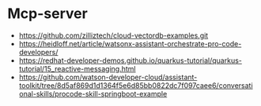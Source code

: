 # Mcp-server

- https://github.com/zilliztech/cloud-vectordb-examples.git
- https://heidloff.net/article/watsonx-assistant-orchestrate-pro-code-developers/
- https://redhat-developer-demos.github.io/quarkus-tutorial/quarkus-tutorial/15_reactive-messaging.html
- https://github.com/watson-developer-cloud/assistant-toolkit/tree/8d5af869d1d1364f5e6d85bb0822dc7f097caee6/conversational-skills/procode-skill-springboot-example
